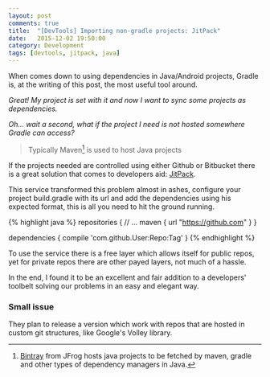 ```yaml
---
layout: post
comments: true
title:  "[DevTools] Importing non-gradle projects: JitPack"
date:   2015-12-02 19:50:00
category: Development
tags: [devtools, jitpack, java]
---
```


When comes down to using dependencies in Java/Android projects, Gradle is, at the writing of this post, the most useful tool around.

*Great! My project is set with it and now I want to sync some projects as dependencies.*

*Oh... wait a second, what if the project I need is not hosted somewhere Gradle can access?*

> Typically Maven[^1] is used to host Java projects

If the projects needed are controlled using either Github or Bitbucket there is a great solution that comes to developers aid: [JitPack](https://jitpack.io/).

This service transformed this problem almost in ashes, configure your project build.gradle with its url and add the dependencies using his expected format, this is all you need to hit the ground running.

{% highlight java %}
repositories {
        // ...
        maven { url "https://github.com" }
}

dependencies {
        compile 'com.github.User:Repo:Tag'
}
{% endhighlight %}

To use the service there is a free layer which allows itself for public repos, yet for private repos there are other payed layers, not much of a hassle.

In the end, I found it to be an excellent and fair addition to a developers' toolbelt solving our problems in an easy and elegant way.

### Small issue

They plan to release a version which work with repos that are hosted in custom git structures, like Google's Volley library.


[^1]:[Bintray](https://bintray.com/) from JFrog hosts java projects to be fetched by maven, gradle and other types of dependency managers in Java.
